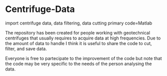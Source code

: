 Centrifuge-Data
===============

import centrifuge data, data filtering, data cutting primary code=Matlab

The repository has been created for people working with geotechnical centrifuges that usually requires to acquire data at high frequencies.
Due to the amount of data to handle I think it is useful to share the code to cut, filter, and save data.

Everyone is free to partecipate to the improvement of the code but note that the code may be very specific to the needs of the person analysing the data.
